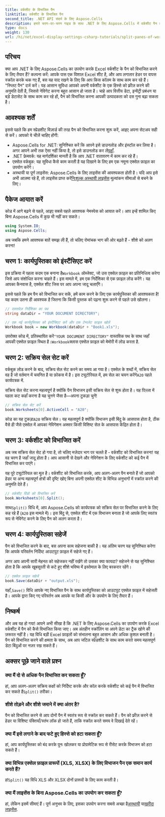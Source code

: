```yaml
---
title: वर्कशीट के विभाजित पैन
linktitle: वर्कशीट के विभाजित पैन
second_title: .NET API संदर्भ के लिए Aspose.Cells
description: हमारे चरण-दर-चरण गाइड के साथ .NET के लिए Aspose.Cells में वर्कशीट पैन को विभाजित करना सीखें। इस आसान ट्यूटोरियल के साथ Excel फ़ाइल नेविगेशन में सुधार करें।
type: docs
weight: 130
url: /hi/net/excel-display-settings-csharp-tutorials/split-panes-of-worksheet/
---
```

## परिचय

क्या आप .NET के लिए Aspose.Cells का उपयोग करके Excel वर्कशीट के पैन को विभाजित करने के लिए तैयार हैं? कल्पना करें: आपके पास एक विशाल Excel शीट है, और आप लगातार हेडर पर वापस स्क्रॉल करके थक गए हैं, बस यह याद रखने के लिए कि आप किस कॉलम के साथ काम कर रहे हैं। "स्प्लिट पैन" दर्ज करें। यह आसान सुविधा आपको अपनी वर्कशीट के एक हिस्से को फ़्रीज़ करने की अनुमति देती है, जिससे नेविगेट करना बहुत आसान हो जाता है। चाहे आप वित्तीय डेटा, इन्वेंट्री प्रबंधन या बड़े डेटासेट के साथ काम कर रहे हों, पैन को विभाजित करना आपकी उत्पादकता को दस गुना बढ़ा सकता है। 

## आवश्यक शर्तें

इससे पहले कि हम स्प्रेडशीट विज़ार्ड की तरह पैन को विभाजित करना शुरू करें, आइए अपना सेटअप सही से करें। आपको ये चीज़ें चाहिए होंगी:

-  Aspose.Cells for .NET: सुनिश्चित करें कि आपने इसे डाउनलोड और इंस्टॉल कर लिया है। अगर आपने अभी तक ऐसा नहीं किया है, तो इसे डाउनलोड कर लें[यहाँ](https://releases.aspose.com/cells/net/).
- .NET फ्रेमवर्क: यह मार्गदर्शिका मानती है कि आप .NET वातावरण में काम कर रहे हैं।
- एक्सेल वर्कबुक: यह सुविधा कैसे काम करती है यह दिखाने के लिए हम एक नमूना एक्सेल फ़ाइल का उपयोग करेंगे।
-  अस्थायी या पूर्ण लाइसेंस: Aspose.Cells के लिए लाइसेंस की आवश्यकता होती है। यदि आप इसे अभी आज़मा रहे हैं, तो लाइसेंस प्राप्त करें[निःशुल्क अस्थायी लाइसेंस](https://purchase.aspose.com/temporary-license/) मूल्यांकन सीमाओं से बचने के लिए।

## पैकेज आयात करें

कोड में आगे बढ़ने से पहले, आइए सबसे पहले आवश्यक नेमस्पेस को आयात करें। आप इन्हें शामिल किए बिना Aspose.Cells में कुछ भी नहीं कर सकते।

```csharp
using System.IO;
using Aspose.Cells;
```

अब जबकि हमने आवश्यक बातें समझ ली हैं, तो चलिए रोमांचक भाग की ओर बढ़ते हैं - शीशे को अलग करना!

## चरण 1: कार्यपुस्तिका को इंस्टैंसिएट करें

 इस प्रक्रिया में पहला कदम एक बनाना है`Workbook` ऑब्जेक्ट, जो उस एक्सेल फ़ाइल का प्रतिनिधित्व करेगा जिसे आप संशोधित करना चाहते हैं। इस मामले में, हम एक निर्देशिका से एक फ़ाइल लोड करेंगे। यह आपका कैनवास है, एक्सेल शीट जिस पर आप अपना जादू चलाएँगे।

इससे पहले कि हम पैन को विभाजित कर सकें, हमें काम करने के लिए एक कार्यपुस्तिका की आवश्यकता है! यह कदम उतना ही आवश्यक है जितना कि किसी पुस्तक को पढ़ना शुरू करने से पहले उसे खोलना।

```csharp
// दस्तावेज़ निर्देशिका का पथ
string dataDir = "YOUR DOCUMENT DIRECTORY";

// एक नई कार्यपुस्तिका को इंस्टैंसिएट करें और एक टेम्पलेट फ़ाइल खोलें
Workbook book = new Workbook(dataDir + "Book1.xls");
```

 उपरोक्त कोड में, प्रतिस्थापित करें`"YOUR DOCUMENT DIRECTORY"` वास्तविक पथ के साथ जहाँ आपकी एक्सेल फ़ाइल स्थित है।`Workbook`क्लास एक्सेल फ़ाइल को मेमोरी में लोड करता है.

## चरण 2: सक्रिय सेल सेट करें

 वर्कबुक लोड करने के बाद, सक्रिय सेल सेट करने का समय आ गया है। एक्सेल के शब्दों में, सक्रिय सेल वह है जो वर्तमान में चयनित है या फ़ोकस में है। इस ट्यूटोरियल में, हम सेल का चयन करेंगे`A20` पहले कार्यपत्रक में.

सक्रिय सेल सेट करना महत्वपूर्ण है क्योंकि पैन विभाजन इसी सक्रिय सेल से शुरू होता है। यह पिज़्ज़ा में पहला कट कहाँ करना है यह चुनने जैसा है—अपना टुकड़ा चुनें!

```csharp
// सक्रिय सेल सेट करें
book.Worksheets[0].ActiveCell = "A20";
```

 कोड का यह टुकड़ा`A20` सक्रिय सेल। यह महत्वपूर्ण है क्योंकि विभाजन इसी बिंदु के आसपास होता है, ठीक वैसे ही जैसे एक्सेल में आपका नेविगेशन अक्सर किसी विशिष्ट सेल के आसपास केंद्रित होता है।

## चरण 3: वर्कशीट को विभाजित करें

अब जब सक्रिय सेल सेट हो गया है, तो चलिए मज़ेदार भाग पर चलते हैं - वर्कशीट को विभाजित करना! यह वह चरण है जहाँ जादू होता है। आप आसानी से देखने और नेविगेशन के लिए वर्कशीट को कई पैन में विभाजित कर पाएंगे।

यह पूरे ट्यूटोरियल का मूल है। वर्कशीट को विभाजित करके, आप अलग-अलग पैन बनाते हैं जो आपको हेडर या अन्य महत्वपूर्ण क्षेत्रों की दृष्टि खोए बिना अपनी एक्सेल शीट के विभिन्न अनुभागों में स्क्रॉल करने की अनुमति देते हैं।

```csharp
// वर्कशीट विंडो को विभाजित करें
book.Worksheets[0].Split();
```

 साथ`Split()` विधि में, आप Aspose.Cells को कार्यपत्रक को सक्रिय सेल पर विभाजित करने के लिए कह रहे हैं (`A20` इस मामले में)। इस बिंदु से, एक्सेल शीट में एक विभाजन बनाता है जो आपके लिए स्वतंत्र रूप से नेविगेट करने के लिए पैन को अलग करता है।

## चरण 4: कार्यपुस्तिका सहेजें

पैन को विभाजित करने के बाद, बस अपना काम सहेजना बाकी है। यह अंतिम चरण यह सुनिश्चित करेगा कि आपके परिवर्तन निर्दिष्ट आउटपुट फ़ाइल में सहेजे गए हैं।

अगर आप अपनी सारी मेहनत को सहेजकर नहीं रखेंगे तो उसका क्या फायदा? सहेजने से यह सुनिश्चित होता है कि आपके खूबसूरती से कटे हुए शीशे भविष्य में इस्तेमाल के लिए बरकरार रहेंगे।

```csharp
// एक्सेल फ़ाइल सहेजें
book.Save(dataDir + "output.xls");
```

 यहाँ,`Save()` विधि आपके नए विभाजित पैन के साथ कार्यपुस्तिका को आउटपुट एक्सेल फ़ाइल में सहेजती है। आपके द्वारा किए गए परिवर्तन अब आपके या किसी और के उपयोग के लिए तैयार हैं।

## निष्कर्ष

और अब यह हो गया! आपने अभी सीखा है कि .NET के लिए Aspose.Cells का उपयोग करके Excel वर्कशीट में पैन को कैसे विभाजित किया जाए। अब अंतहीन स्क्रॉलिंग या अपने डेटा का ट्रैक खोने की ज़रूरत नहीं है। यह विधि बड़ी Excel फ़ाइलों को संभालना बहुत आसान और अधिक कुशल बनाती है। पैन को विभाजित करने की क्षमता के साथ, अब आप जटिल स्प्रेडशीट के साथ काम करते समय महत्वपूर्ण डेटा बिंदुओं पर नज़र रख सकते हैं।

## अक्सर पूछे जाने वाले प्रश्न

### क्या मैं दो से अधिक पैन विभाजित कर सकता हूँ?  
 हां, आप अलग-अलग सक्रिय कक्षों को निर्दिष्ट करके और कॉल करके वर्कशीट को कई पैन में विभाजित कर सकते हैं`Split()` तरीका।

### शीशे तोड़ने और शीशे जमाने में क्या अंतर है?  
पैन को विभाजित करने से आप दोनों पैन में स्वतंत्र रूप से स्क्रॉल कर सकते हैं। पैन को फ़्रीज़ करने से हेडर या विशिष्ट पंक्तियाँ/स्तंभ लॉक हो जाते हैं, ताकि स्क्रॉल करते समय वे दिखाई देते रहें।

### क्या मैं इसे लगाने के बाद फटे हुए हिस्से को हटा सकता हूँ?  
हां, आप कार्यपुस्तिका को बंद करके पुनः खोलकर या प्रोग्रामेटिक रूप से रीसेट करके विभाजन को हटा सकते हैं।

### क्या विभिन्न एक्सेल फ़ाइल प्रारूपों (XLS, XLSX) के लिए विभाजन पैन एक समान कार्य करते हैं?  
 हां`Split()` यह विधि XLS और XLSX दोनों प्रारूपों के लिए काम करती है।

### क्या मैं लाइसेंस के बिना Aspose.Cells का उपयोग कर सकता हूँ?  
 हां, लेकिन इसमें सीमाएं हैं। पूर्ण अनुभव के लिए, इसका उपयोग करना सबसे अच्छा है[अस्थायी](https://purchase.aspose.com/temporary-license/) या[खरीदा लाइसेंस](https://purchase.aspose.com/buy).